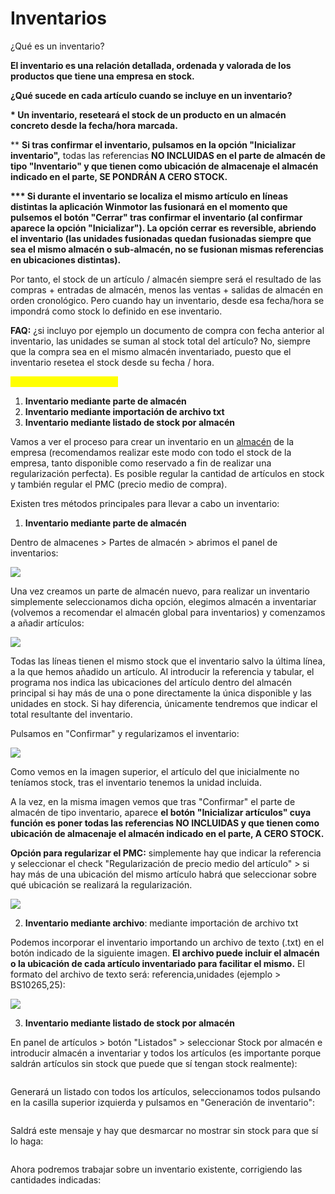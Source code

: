 # Inventarios

¿Qué es un inventario?

**El inventario es una relación detallada, ordenada y valorada de los productos que tiene una empresa en stock.‌**

**¿Qué sucede en cada artículo cuando se incluye en un inventario?‌**

**\* Un inventario, reseteará el stock de un producto en un almacén concreto desde la fecha/hora marcada.**

\*\* **Si tras confirmar el inventario, pulsamos en la opción "Inicializar inventario",** todas las referencias **NO INCLUIDAS en el parte de almacén de tipo "Inventario" y que tienen como ubicación de almacenaje el almacén indicado en el parte, SE PONDRÁN A CERO STOCK.**

**\*\*\* Si durante el inventario se localiza el mismo artículo en líneas distintas la aplicación Winmotor las fusionará en el momento que pulsemos el botón "Cerrar" tras confirmar el inventario (al confirmar aparece la opción "Inicializar"). La opción cerrar es reversible, abriendo el inventario (las unidades fusionadas quedan fusionadas siempre que sea el mismo almacén o sub-almacén, no se fusionan mismas referencias en ubicaciones distintas).**

Por tanto, el stock de un artículo / almacén siempre será el resultado de las compras + entradas de almacén, menos las ventas + salidas de almacén en orden cronológico. Pero cuando hay un inventario, desde esa fecha/hora se impondrá como stock lo definido en ese inventario.‌

**FAQ:** ¿si incluyo por ejemplo un documento de compra con fecha anterior al inventario, las unidades se suman al stock total del artículo? No, siempre que la compra sea en el mismo almacén inventariado, puesto que el inventario resetea el stock desde su fecha / hora.

<mark style="color:yellow;">**Métodos para Inventariar**</mark>

1. **Inventario mediante parte de almacén**
2. **Inventario mediante importación de archivo txt**
3. **Inventario mediante listado de stock por almacén**

Vamos a ver el proceso para crear un inventario en un [almacén](../../manuales/almacenes/) de la empresa (recomendamos realizar este modo con todo el stock de la empresa, tanto disponible como reservado a fin de realizar una regularización perfecta). Es posible regular la cantidad de artículos en stock y también regular el PMC (precio medio de compra).

Existen tres métodos principales para llevar a cabo un inventario:

1. **Inventario mediante parte de almacén**

Dentro de almacenes > Partes de almacén > abrimos el panel de inventarios:

![](<../../.gitbook/assets/image (123).png>)

Una vez creamos un parte de almacén nuevo, para realizar un inventario simplemente seleccionamos dicha opción, elegimos almacén a inventariar (volvemos a recomendar el almacén global para inventarios) y comenzamos a añadir artículos:

![](<../../.gitbook/assets/image (132).png>)

Todas las líneas tienen el mismo stock que el inventario salvo la última línea, a la que hemos añadido un artículo. Al introducir la referencia y tabular, el programa nos indica las ubicaciones del artículo dentro del almacén principal si hay más de una o pone directamente la única disponible y las unidades en stock. Si hay diferencia, únicamente tendremos que indicar el total resultante del inventario.

Pulsamos en "Confirmar" y regularizamos el inventario:

![](<../../.gitbook/assets/image (133).png>)

Como vemos en la imagen superior, el artículo del que inicialmente no teníamos stock, tras el inventario tenemos la unidad incluida.

A la vez, en la misma imagen vemos que tras "Confirmar" el parte de almacén de tipo inventario, aparece **el botón "Inicializar artículos" cuya función es poner todas las referencias NO INCLUIDAS  y que tienen como ubicación de almacenaje el almacén indicado en el parte, A CERO STOCK.**

**Opción para regularizar el PMC:** simplemente hay que indicar la referencia y seleccionar el check "Regularización de precio medio del artículo" > si hay más de una ubicación del mismo artículo habrá que seleccionar sobre qué ubicación se realizará la regularización.

![](<../../.gitbook/assets/imagen (3) (1) (2).png>)

2. **Inventario mediante archivo**: mediante importación de archivo txt

Podemos incorporar el inventario importando un archivo de texto (.txt) en el botón indicado de la siguiente imagen. **El archivo puede incluir el almacén o la ubicación de cada artículo inventariado para facilitar el mismo.** El formato del archivo de texto será: referencia,unidades (ejemplo > BS10265,25):

![](<../../.gitbook/assets/image (134).png>)

3. **Inventario mediante listado de stock por almacén**

En panel de artículos > botón "Listados" > seleccionar Stock por almacén e introducir almacén a inventariar y todos los artículos (es importante porque saldrán artículos sin stock que puede que sí tengan stock realmente):

<figure><img src="../../.gitbook/assets/imagen (1).png" alt=""><figcaption></figcaption></figure>

Generará un listado con todos los artículos, seleccionamos todos pulsando en la casilla superior izquierda y pulsamos en "Generación de inventario":

<figure><img src="../../.gitbook/assets/imagen (2).png" alt=""><figcaption></figcaption></figure>

Saldrá este mensaje y hay que desmarcar no mostrar sin stock para que sí lo haga:

<figure><img src="../../.gitbook/assets/imagen (3).png" alt=""><figcaption></figcaption></figure>

Ahora podremos trabajar sobre un inventario existente, corrigiendo las cantidades indicadas:

<figure><img src="../../.gitbook/assets/imagen (4).png" alt=""><figcaption></figcaption></figure>

